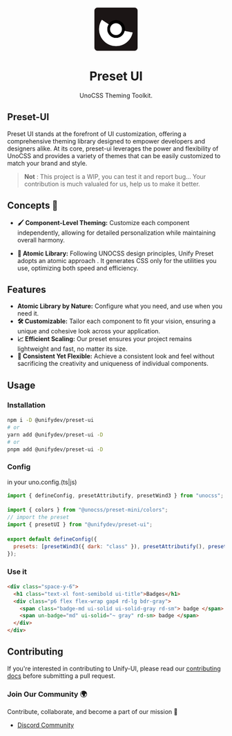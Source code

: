 <p align="center">
  <img src="./favicon-dark.png" style="width:100px;" />
  <h1 align="center">Preset UI</h1>
  <p align="center">UnoCSS Theming Toolkit.</p>
</p>

## Preset-UI

Preset UI stands at the forefront of UI customization, offering a comprehensive theming library designed to empower developers and designers alike. At its core, preset-ui leverages the power and flexibility of UnoCSS and provides a variety of themes that can be easily customized to match your brand and style.

> **Not** : This project is a WIP, you can test it and report bug... Your contribution is much valualed for us, help us to make it better.

## Concepts 🧠

- **🖌️ Component-Level Theming:** Customize each component independently, allowing for detailed personalization while maintaining overall harmony.

- **🎯 Atomic Library:** Following UNOCSS design principles, Unify Preset adopts an atomic approach . It generates CSS only for the utilities you use, optimizing both speed and efficiency.

## Features

- **Atomic Library by Nature:** Configure what you need, and use when you need it.
- **🛠️ Customizable:** Tailor each component to fit your vision, ensuring a unique and cohesive look across your application.
- **📈 Efficient Scaling:** Our preset ensures your project remains lightweight and fast, no matter its size.
- **🎨 Consistent Yet Flexible:** Achieve a consistent look and feel without sacrificing the creativity and uniqueness of individual components.

## Usage

### Installation

```bash
npm i -D @unifydev/preset-ui
# or
yarn add @unifydev/preset-ui -D
# or
pnpm add @unifydev/preset-ui -D
```

### Config

in your uno.config.(ts|js)

```js
import { defineConfig, presetAttributify, presetWind3 } from "unocss";

import { colors } from "@unocss/preset-mini/colors";
// import the preset
import { presetUI } from "@unifydev/preset-ui";

export default defineConfig({
  presets: [presetWind3({ dark: "class" }), presetAttributify(), presetUI({})],
});
```

### Use it

```html
<div class="space-y-6">
  <h1 class="text-xl font-semibold ui-title">Badges</h1>
  <div class="p6 flex flex-wrap gap4 rd-lg bdr-gray">
    <span class="badge-md ui-solid ui-solid-gray rd-sm"> badge </span>
    <span un-badge="md" ui-solid="~ gray" rd-sm> badge </span>
  </div>
</div>
```

## Contributing

If you're interested in contributing to Unify-UI, please read our [contributing docs](CONTRIBUTING.MD) before submitting a pull request.

### Join Our Community 🌍

Contribute, collaborate, and become a part of our mission 🚀

- [Discord Community](https://discord.gg/6VN6zTPZAy)
